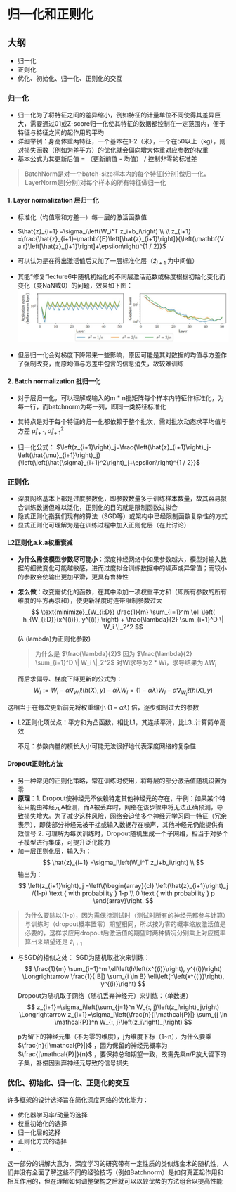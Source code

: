 # 归一化和正则化

## 大纲
- 归一化
- 正则化
- 优化、初始化、归一化、正则化的交互

### 归一化

- 归一化为了将特征之间的差异缩小，例如特征的计量单位不同使得其差异巨大，需要通过01或Z-score归一化使其特征的数据都控制在一定范围内，便于特征与特征之间的起作用的平均
- 详细举例：身高体重两特征，一个基本在1-2（米），一个在50以上（kg），则对损失函数（例如为差平方）的优化就会偏向增大体重对应参数的权重
- 基本公式为其更新后值 = （更新前值 - 均值） / 控制非零的标准差 

> BatchNorm是对一个batch-size样本内的每个特征[分别]做归一化，LayerNorm是[分别]对每个样本的所有特征做归一化

#### 1. Layer normalization 层归一化
- 标准化（均值零和方差一）每一层的激活函数值
- $\hat{z}_{i+1} =\sigma_i\left(W_i^T z_i+b_i\right) \\ \\
z_{i+1}  =\frac{\hat{z}_{i+1}-\mathbf{E}\left[\hat{z}_{i+1}\right]}{\left(\mathbf{V a r}\left[\hat{z}_{i+1}\right]+\epsilon\right)^{1 / 2}}$

- 可以认为是在得出激活值后又加了一层标准化层（$\hat{z}_{i+1}$ 为中间值）

- 其能“修复”lecture6中随机初始化的不同层激活范数或梯度根据初始化变化而变化（变NaN或0）的问题，效果如下图：
![alt text](image-17.png)

- 但层归一化会对梯度下降带来一些影响，原因可能是其对数据的均值与方差作了强制改变，而原均值与方差中包含的信息消失，故较难训练

#### 2. Batch normalization 批归一化

- 对于层归一化，可以理解成输入的m * n批矩阵每个样本内特征作标准化，为每一行，而batchnorm为每一列，即同一类特征标准化

- 其特点是对于每个特征的归一化都依赖于整个批次，需对批次动态求平均值与方差 $\hat{\mu}_{i+1}, \hat{\sigma}_{i+1}^2$
- 归一化公式： $\left(z_{i+1}\right)_j=\frac{\left(\hat{z}_{i+1}\right)_j-\left(\hat{\mu}_{i+1}\right)_j}{\left(\left(\hat{\sigma}_{i+1}^2\right)_j+\epsilon\right)^{1 / 2}}$ 


### 正则化

- 深度网络基本上都是过度参数化，即参数数量多于训练样本数量，故其容易拟合训练数据但难以泛化，正则化的目的就是限制函数过拟合
- 隐式正则化指我们现有的算法（SGD等）或架构中已经限制函数复杂性的方式
- 显式正则化可理解为是在训练过程中加入正则化层（在此讨论）

#### L2正则化a.k.a权重衰减
- **为什么需使模型参数尽可能小**：深度神经网络中如果参数越大，模型对输入数据的细微变化可能越敏感，进而过度拟合训练数据中的噪声或异常值；而较小的参数会使输出更加平滑，更具有鲁棒性
- **怎么做**：改变需优化的函数，在其中添加一项权重平方和（即所有参数的所有维度的平方再求和），使更新梯度时连带限制参数过大
$$
\text{minimize}_{W_{i:D}} \frac{1}{m} \sum_{i=1}^m \ell \left( h_{W_{i:D}}(x^{(i)}), y^{(i)} \right) + \frac{\lambda}{2} \sum_{i=1}^D \| W_i \|_2^2
$$
($\lambda$ (lambda)为正则化参数)

  > 为什么是 $\frac{\lambda}{2}$ 因为
   $\frac{\lambda}{2} \sum_{i=1}^D \| W_i \|_2^2$ 对Wi求导为2 * Wi，求导结果为 ${\lambda} W_i$

  而后求偏导、梯度下降更新的公式为：
  $$
  W_i:=W_i-\alpha \nabla_{W_i} \ell(h(X), y)-\alpha \lambda W_i=(1-\alpha \lambda) W_i-\alpha \nabla_{W_i} \ell(h(X), y)
  $$

这相当于在每次更新前先将权重缩小 $(1-\alpha \lambda)$ 倍，逐步抑制过大的参数

- L2正则化项优点：平方和为凸函数，相比L1，其连续平滑，比L3..计算简单高效

  不足：参数向量的模长大小可能无法很好地代表深度网络的复杂性


#### Dropout正则化方法
- 另一种常见的正则化策略，常在训练时使用，将每层的部分激活值随机设置为零
- **原理**：1. Dropout使神经元不依赖特定其他神经元的存在，举例：如果某个特征只能由神经元A检测，而A被丢弃时，网络在该步骤中将无法正确预测，导致损失增大。为了减少这种风险，网络会迫使多个神经元学习同一特征（冗余表示），即使部分神经元被干扰或输入数据存在噪声，其他神经元仍能提供有效信号
  2. 可理解为每次训练时，Dropout随机生成一个子网络，相当于对多个子模型进行集成，可提升泛化能力
- 加一层正则化层，输入为：
  $$
\hat{z}_{i+1}  =\sigma_i\left(W_i^T z_i+b_i\right) \\
  $$
  输出为：
  $$
\left(z_{i+1}\right)_j  =\left\{\begin{array}{cl}
\left(\hat{z}_{i+1}\right)_j /(1-p)  \text { with probability } 1-p \\
0  \text { with probability } p
\end{array}\right.
  $$

> 为什么要除以(1-p)，因为需保持测试时（测试时所有的神经元都参与计算）与训练时（dropout概率置零）期望相同，所以按为零的概率缩放激活值是必要的，这样求应用dropout后激活值的期望时两种情况分别乘上对应概率算出来期望还是 $\hat{z}_{i+1}$

- 与SGD的相似之处：
  SGD为随机取批次来训练：
  $$
 \frac{1}{m} \sum_{i=1}^m \ell\left(h\left(x^{(i)}\right), y^{(i)}\right) \Longrightarrow \frac{1}{|B|} \sum_{i \in B} \ell\left(h\left(x^{(i)}\right), y^{(i)}\right)
  $$
  Dropout为随机取子网络（随机丢弃神经元）来训练：（单数据）
  $$
 z_{i+1}=\sigma_i\left(\sum_{j=1}^n W_{:, j}\left(z_i\right)_j\right) \Longrightarrow z_{i+1}=\sigma_i\left(\frac{n}{|\mathcal{P}|} \sum_{j \in \mathcal{P}}^n W_{:, j}\left(z_i\right)_j\right)
  $$

  p为留下的神经元集（不为零的维度），j为维度下标（1~n），为什么要乘 $\frac{n}{|\mathcal{P}|}$ ，因为保留的神经元概率为 $\frac{|\mathcal{P}|}{n}$ ，要保持总和期望一致，故需先乘n/P放大留下的子集，补偿因丢弃神经元导致的信号损失



### 优化、初始化、归一化、正则化的交互

许多框架的设计选择旨在简化深度网络的优化能力：
- 优化器学习率/动量的选择
- 权重初始化的选择
- 归一化层的选择
- 正则化方式的选择
- ..

这一部分的讲解大意为，深度学习的研究带有一定性质的类似炼金术的随机性，人们并没有全面了解这些不同的经验技巧（例如Batchnorm）是如何真正起作用和相互作用的，但在理解如何调整架构之后就可以以较优势的方法组合以提高性能
